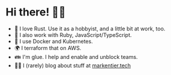 # Hi there! 👋🏻

* 🦀 I love Rust. Use it as a hobbyist, and a little bit at work, too.
* 💎 I also work with Ruby, JavaScript/TypeScript.
* 🐳 I use Docker and Kubernetes.
* 🌍 I terraform that on AWS.
* 👪 I'm glue. I help and enable and unblock teams.
* ✍🏻 I (rarely) blog about stuff at [markentier.tech]

<!-- links -->
[markentier.tech]: https://markentier.tech/ "A blog about people, tech, and code"
